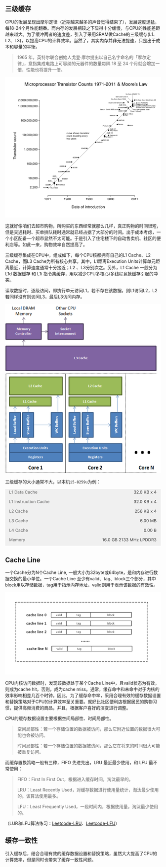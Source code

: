 ## 三级缓存

CPU的发展呈现出摩尔定律（近期越来越多的声音觉得结束了），发展速度迅猛，每18-24个月性能翻番。而内存的发展相较之下显得十分缓慢，与CPU的性能差距越来越大。为了缓冲两者的速度差，引入了采用SRAM做Cache的三级缓存(L1、L2、L3)，以提高CPU的计算效率。当然了，其实内存并非无法提速，只是出于成本和容量的平衡。

> 1965 年，英特尔联合创始人戈登·摩尔提出以自己名字命名的「摩尔定律」，意指集成电路上可容纳的元器件的数量每隔 18 至 24 个月就会增加一倍，性能也将提升一倍。

![](imgs/1.png)

这就好像咱们去超市购物，所购买的东西经常就那么几样，真正购物的时间很短，但是交通耗时、买单排队耗时通常就已经占据了大部分的时间。出于成本考虑，一个小区配备一个超市显然不太可能。于是引入了住宅楼下的自动售卖机、社区的便利店等。如此一来，购物效率自然提高了。

三级缓存集成在CPU中，组成如下，每个CPU核都拥有自己的L1 Cache、L2 Cache，而L3 Cache为所有核心共享。其中，L1距离Execution Units计算单元距离最近，计算速度通常十分接近；L2 、L3分别次之。另外，L1 Cache 一般分为 L1d 数据缓存 和 L1i 指令集缓存，用以减少CPU多核心/多线程竞抢缓存引起的冲突。

读取数据时，逐级访问，即执行单元访问L1，若不存在该数据，则L1访问L2，L2若同样没有则访问L3，最后L3访问内存。

![](imgs/2.jpeg)

三级缓存的大小通常不大，以本机`i5-8259u`为例：

![](imgs/3.png)

## Cache Line

一个Cache分为N个Cache Line, 一般大小为32byte或64byte，是和内存进行数据交换的最小单位。一个Cache Line 至少有valid、tag、block三个部分，其中block用以存储数据，tag用于指示内存地址，valid则用于表示该数据的有效性。

![](imgs/4.png)

CPU内核访问数据时，发现该数据处于某个Cache Line中，且valid状态为有效，则成为cache hit，否则，成为cache miss。通常，缓存命中和未命中对于内核的效率影响相差几百个时钟。因此，为了缓存命中率，采用合理有效的缓存数据设置和替换策略对于CPU的计算效率至关重要。就好比社区便利店根据居民的购物习惯，提供高频消费的商品，并且，根据客户喜好的演变进行调整。

CPU的缓存数据设置主要根据空间局部性、时间局部性。

> 空间局部性：若一个存储位置的数据被访问，那么它附近位置的数据很大可能也会被访问。
>
> 时间局部性：若一个存储位置的数据被访问，那么它在将来的时间很大可能被重复访问。

而缓存置换策略一般有三种，FIFO 先进先出，LRU 最近最少使用，和 LFU 最不常使用：

> FIFO：First In First Out，根据进入缓存时间，淘汰最早的。
>
> LRU：Least Recently Used，对缓存数据进行使用量统计，淘汰最少使用的。该算法使用最多。
>
> LFU：Least Frequently Used，一段时间内，根据使用量，淘汰最少使用的。

（LUR和LFU算法练习：[Leetcode-LRU](https://leetcode-cn.com/problems/lru-cache/)、[Leetcode-LFU](https://leetcode-cn.com/problems/lfu-cache/)）

## 缓存一致性

引入缓存后，结合合理有效的缓存数据设置和替换策略，虽然大大提高了CPU的计算效率，但是同时也带来了缓存一致性问题。





